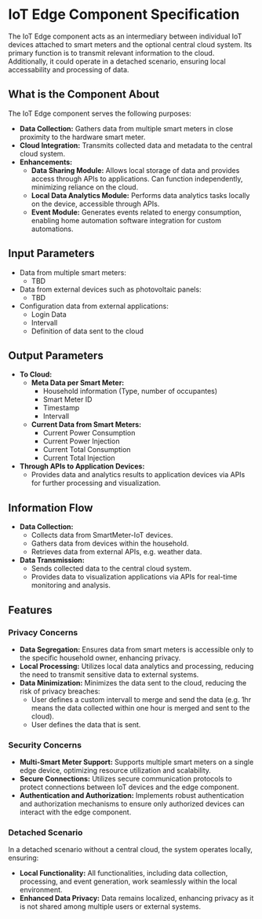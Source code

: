 # IoT Edge Component Specification

The IoT Edge component acts as an intermediary between individual IoT devices attached to smart meters and the optional central cloud system. Its primary function is to transmit relevant information to the cloud. Additionally, it could operate in a detached scenario, ensuring local accessability and processing of data.

## What is the Component About

The IoT Edge component serves the following purposes:

- **Data Collection:** Gathers data from multiple smart meters in close proximity to the hardware smart meter.
- **Cloud Integration:** Transmits collected data and metadata to the central cloud system.
- **Enhancements:**
  - **Data Sharing Module:** Allows local storage of data and provides access through APIs to applications. Can function independently, minimizing reliance on the cloud.
  - **Local Data Analytics Module:** Performs data analytics tasks locally on the device, accessible through APIs.
  - **Event Module:** Generates events related to energy consumption, enabling home automation software integration for custom automations.

## Input Parameters

- Data from multiple smart meters:
  - TBD
- Data from external devices such as photovoltaic panels:
  - TBD
- Configuration data from external applications:
  - Login Data
  - Intervall
  - Definition of data sent to the cloud

## Output Parameters

- **To Cloud:**
  - **Meta Data per Smart Meter:**
    - Household information (Type, number of occupantes)
    - Smart Meter ID
    - Timestamp
    - Intervall
  - **Current Data from Smart Meters:**
    - Current Power Consumption
    - Current Power Injection
    - Current Total Consumption
    - Current Total Injection
- **Through APIs to Application Devices:**
  - Provides data and analytics results to application devices via APIs for further processing and visualization.

## Information Flow

- **Data Collection:**
  - Collects data from SmartMeter-IoT devices.
  - Gathers data from devices within the household.
  - Retrieves data from external APIs, e.g. weather data.
- **Data Transmission:**
  - Sends collected data to the central cloud system.
  - Provides data to visualization applications via APIs for real-time monitoring and analysis.

## Features

### Privacy Concerns

- **Data Segregation:** Ensures data from smart meters is accessible only to the specific household owner, enhancing privacy.
- **Local Processing:** Utilizes local data analytics and processing, reducing the need to transmit sensitive data to external systems.
- **Data Minimization:** Minimizes the data sent to the cloud, reducing the risk of privacy breaches:
  - User defines a custom intervall to merge and send the data (e.g. 1hr means the data collected within one hour is merged and sent to the cloud).
  - User defines the data that is sent.

### Security Concerns

- **Multi-Smart Meter Support:** Supports multiple smart meters on a single edge device, optimizing resource utilization and scalability.
- **Secure Connections:** Utilizes secure communication protocols to protect connections between IoT devices and the edge component.
- **Authentication and Authorization:** Implements robust authentication and authorization mechanisms to ensure only authorized devices can interact with the edge component.

### Detached Scenario

In a detached scenario without a central cloud, the system operates locally, ensuring:

- **Local Functionality:** All functionalities, including data collection, processing, and event generation, work seamlessly within the local environment.
- **Enhanced Data Privacy:** Data remains localized, enhancing privacy as it is not shared among multiple users or external systems.

